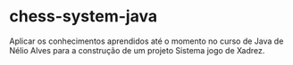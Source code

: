 # chess-system-java
Aplicar os conhecimentos aprendidos até o momento no curso de Java de Nélio Alves para a construção de um projeto Sistema jogo de Xadrez.
